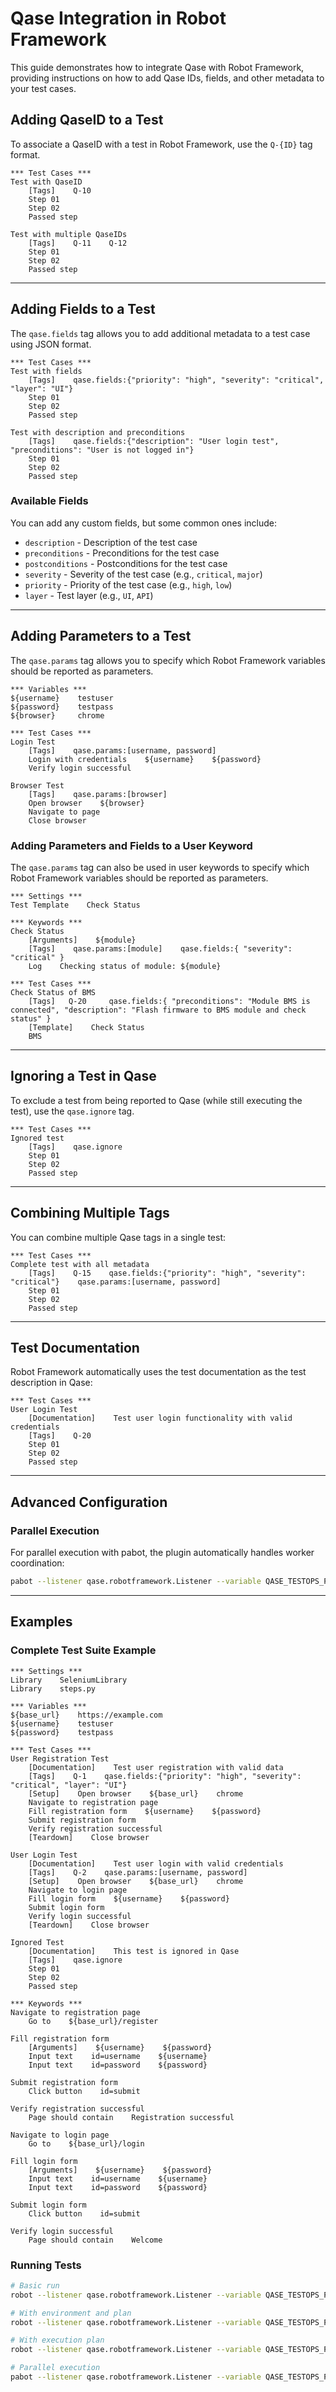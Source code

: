 # Qase Integration in Robot Framework

This guide demonstrates how to integrate Qase with Robot Framework, providing instructions on how to add Qase IDs, fields, and other metadata to your test cases.

## Adding QaseID to a Test

To associate a QaseID with a test in Robot Framework, use the `Q-{ID}` tag format.

```robotframework
*** Test Cases ***
Test with QaseID
    [Tags]    Q-10
    Step 01
    Step 02
    Passed step

Test with multiple QaseIDs
    [Tags]    Q-11    Q-12
    Step 01
    Step 02
    Passed step
```

---

## Adding Fields to a Test

The `qase.fields` tag allows you to add additional metadata to a test case using JSON format.

```robotframework
*** Test Cases ***
Test with fields
    [Tags]    qase.fields:{"priority": "high", "severity": "critical", "layer": "UI"}
    Step 01
    Step 02
    Passed step

Test with description and preconditions
    [Tags]    qase.fields:{"description": "User login test", "preconditions": "User is not logged in"}
    Step 01
    Step 02
    Passed step
```

### Available Fields

You can add any custom fields, but some common ones include:

- `description` - Description of the test case
- `preconditions` - Preconditions for the test case
- `postconditions` - Postconditions for the test case
- `severity` - Severity of the test case (e.g., `critical`, `major`)
- `priority` - Priority of the test case (e.g., `high`, `low`)
- `layer` - Test layer (e.g., `UI`, `API`)

---

## Adding Parameters to a Test

The `qase.params` tag allows you to specify which Robot Framework variables should be reported as parameters.

```robotframework
*** Variables ***
${username}    testuser
${password}    testpass
${browser}     chrome

*** Test Cases ***
Login Test
    [Tags]    qase.params:[username, password]
    Login with credentials    ${username}    ${password}
    Verify login successful

Browser Test
    [Tags]    qase.params:[browser]
    Open browser    ${browser}
    Navigate to page
    Close browser
```

### Adding Parameters and Fields to a User Keyword

The `qase.params` tag can also be used in user keywords to specify which Robot Framework variables should be reported as parameters.

```robotframework
*** Settings ***
Test Template    Check Status

*** Keywords ***
Check Status
    [Arguments]    ${module}     
    [Tags]    qase.params:[module]    qase.fields:{ "severity": "critical" }
    Log    Checking status of module: ${module}

*** Test Cases ***
Check Status of BMS
    [Tags]   Q-20     qase.fields:{ "preconditions": "Module BMS is connected", "description": "Flash firmware to BMS module and check status" }
    [Template]    Check Status
    BMS 

```

---

## Ignoring a Test in Qase

To exclude a test from being reported to Qase (while still executing the test), use the `qase.ignore` tag.

```robotframework
*** Test Cases ***
Ignored test
    [Tags]    qase.ignore
    Step 01
    Step 02
    Passed step
```

---

## Combining Multiple Tags

You can combine multiple Qase tags in a single test:

```robotframework
*** Test Cases ***
Complete test with all metadata
    [Tags]    Q-15    qase.fields:{"priority": "high", "severity": "critical"}    qase.params:[username, password]
    Step 01
    Step 02
    Passed step
```

---

## Test Documentation

Robot Framework automatically uses the test documentation as the test description in Qase:

```robotframework
*** Test Cases ***
User Login Test
    [Documentation]    Test user login functionality with valid credentials
    [Tags]    Q-20
    Step 01
    Step 02
    Passed step
```

---

## Advanced Configuration

### Parallel Execution

For parallel execution with pabot, the plugin automatically handles worker coordination:

```bash
pabot --listener qase.robotframework.Listener --variable QASE_TESTOPS_PROJECT:PROJECT_CODE --variable QASE_TESTOPS_API_TOKEN:YOUR_TOKEN tests/
```

---

## Examples

### Complete Test Suite Example

```robotframework
*** Settings ***
Library    SeleniumLibrary
Library    steps.py

*** Variables ***
${base_url}    https://example.com
${username}    testuser
${password}    testpass

*** Test Cases ***
User Registration Test
    [Documentation]    Test user registration with valid data
    [Tags]    Q-1    qase.fields:{"priority": "high", "severity": "critical", "layer": "UI"}
    [Setup]    Open browser    ${base_url}    chrome
    Navigate to registration page
    Fill registration form    ${username}    ${password}
    Submit registration form
    Verify registration successful
    [Teardown]    Close browser

User Login Test
    [Documentation]    Test user login with valid credentials
    [Tags]    Q-2    qase.params:[username, password]
    [Setup]    Open browser    ${base_url}    chrome
    Navigate to login page
    Fill login form    ${username}    ${password}
    Submit login form
    Verify login successful
    [Teardown]    Close browser

Ignored Test
    [Documentation]    This test is ignored in Qase
    [Tags]    qase.ignore
    Step 01
    Step 02
    Passed step

*** Keywords ***
Navigate to registration page
    Go to    ${base_url}/register

Fill registration form
    [Arguments]    ${username}    ${password}
    Input text    id=username    ${username}
    Input text    id=password    ${password}

Submit registration form
    Click button    id=submit

Verify registration successful
    Page should contain    Registration successful

Navigate to login page
    Go to    ${base_url}/login

Fill login form
    [Arguments]    ${username}    ${password}
    Input text    id=username    ${username}
    Input text    id=password    ${password}

Submit login form
    Click button    id=submit

Verify login successful
    Page should contain    Welcome
```

### Running Tests

```bash
# Basic run
robot --listener qase.robotframework.Listener --variable QASE_TESTOPS_PROJECT:MYPROJECT --variable QASE_TESTOPS_API_TOKEN:YOUR_TOKEN tests/

# With environment and plan
robot --listener qase.robotframework.Listener --variable QASE_TESTOPS_PROJECT:MYPROJECT --variable QASE_TESTOPS_API_TOKEN:YOUR_TOKEN --variable QASE_ENVIRONMENT:staging --variable QASE_TESTOPS_PLAN_ID:123 tests/

# With execution plan
robot --listener qase.robotframework.Listener --variable QASE_TESTOPS_PROJECT:MYPROJECT --variable QASE_TESTOPS_API_TOKEN:YOUR_TOKEN --variable QASE_EXECUTION_PLAN_PATH:plan.json tests/

# Parallel execution
pabot --listener qase.robotframework.Listener --variable QASE_TESTOPS_PROJECT:MYPROJECT --variable QASE_TESTOPS_API_TOKEN:YOUR_TOKEN tests/
```
